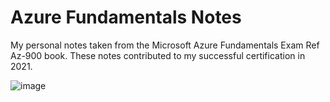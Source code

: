 # Azure Fundamentals Notes
My personal notes taken from the Microsoft Azure Fundamentals Exam Ref Az-900 book. These notes contributed to my successful certification in 2021.

![image](https://user-images.githubusercontent.com/18070772/206591644-a81a3070-bc1c-4a79-bfd0-268aeaac5a60.png)

